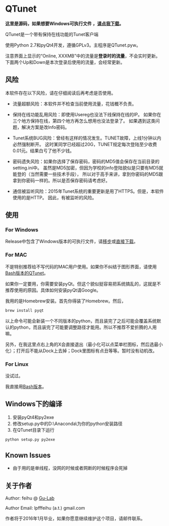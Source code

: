 # QTunet
**这里是源码，如果想要Windows可执行文件
，[请点我下载](https://github.com/lpffeihu/QTunet/releases/download/v0.03/QTunet.zip)。**

QTunet是一个带有保持在线功能的Tunet客户端

使用Python 2.7和pyQt4开发，遵循GPLv3。主程序是QTunet.pyw。

注意界面上显示的“Online, XXXMB”中的流量是**登录时的流量**，不会实时更新。下面两个Up和Down是本次登录后使用的流量，会经常更新。

## 风险

本软件存在以下风险，请在仔细阅读后再考虑是否使用。

* 流量超额风险：本软件并不检查当前使用流量，花钱概不负责。

* 保持在线功能乱用风险：即使用Usereg也没法下线保持在线的IP。
如果你在三个地方保持在线，第四个地方再怎么想用也没法登录了。
如果遇到这类问题，解决方案是改Info密码。

* Tunet系统BUG风险：曾经有这样的情况发生。TUNET故障，上线1分钟以内必然强制断开。
这时某同学已经超过20G，TUNET规定每次登陆至少收费0.01元。结果白亏了他不少钱。

* 密码遗失风险：如果你选择了保存密码，密码的MD5值会保存在当前目录的setting.ini中。
虽然是MD5加密，但因为学校的info登陆貌似是只要有MD5就能登的（当然需要一些技术手段），
所以对于高手来讲，拿到你密码的MD5跟拿到你密码一样的。所以是否保存密码请考虑好。

* 通信被监听风险：2015年Tunet系统的重要更新是用了HTTPS。但是，本软件使用的是HTTP。
因此，有被监听的风险。

## 使用

### For Windows

Release中包含了Windows版本的可执行文件，请[移步](https://github.com/lpffeihu/QTunet/releases/)或[直接下载](https://github.com/lpffeihu/QTunet/releases/download/v0.03/QTunet.zip)。

### For MAC

不是特别推荐给不写代码的MAC用户使用。如果你不纠结于图形界面，请使用[Bash版本的QTunet](https://github.com/lpffeihu/QTunetBash)。

如果你一定要用，你需要安装pyQt。但这个貌似挺容易把系统搞乱的，这就是不推荐使用的原因。具体如何安装pyQt请Google。

我用的是Homebrew安装。首先你得装了Homebrew。然后，

```bash
brew install pyqt
```

以上命令可能会新装一个不同版本的python，而且装完了之后可能会覆盖系统默认的python，而且装完了可能要调整路径才能用。所以不推荐不爱折腾的人用嘛。

另外，在我这里点右上角的X会直接退出（最小化可以点菜单栏图标，然后选最小化）；打开后不能从Dock上去掉；Dock里图标有点丑等等。暂时没有动机改。

### For Linux

没试过。

我直接用[Bash版本](https://github.com/lpffeihu/QTunetBash)。

## Windows下的编译

1. 安装pyQt4和py2exe
2. 修改setup.py中的D:\Anaconda\为你的python安装路径
3. 在QTunet目录下运行
```bash
python setup.py py2exe
```

## Known Issues

* 由于用的是单线程，没网的时候或者网断的时候程序会死掉

## 关于作者

Author: feihu @ [Gu-Lab](http://gu.ee.tsinghua.edu.cn/)

Author Email: lpfffeihu (a.t.) gmail.com

作者将于2016年1月毕业，如果你愿意继续维护这个项目，请邮件联系。
